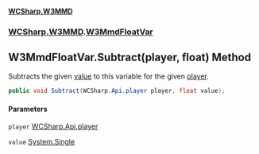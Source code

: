 #### [WCSharp.W3MMD](README.md 'README')
### [WCSharp.W3MMD](WCSharp.W3MMD.md 'WCSharp.W3MMD').[W3MmdFloatVar](WCSharp.W3MMD.W3MmdFloatVar.md 'WCSharp.W3MMD.W3MmdFloatVar')

## W3MmdFloatVar.Subtract(player, float) Method

Subtracts the given [value](WCSharp.W3MMD.W3MmdFloatVar.Subtract(WCSharp.Api.player,float).md#WCSharp.W3MMD.W3MmdFloatVar.Subtract(WCSharp.Api.player,float).value 'WCSharp.W3MMD.W3MmdFloatVar.Subtract(WCSharp.Api.player, float).value') to this variable for the given [player](WCSharp.W3MMD.W3MmdFloatVar.Subtract(WCSharp.Api.player,float).md#WCSharp.W3MMD.W3MmdFloatVar.Subtract(WCSharp.Api.player,float).player 'WCSharp.W3MMD.W3MmdFloatVar.Subtract(WCSharp.Api.player, float).player').

```csharp
public void Subtract(WCSharp.Api.player player, float value);
```
#### Parameters

<a name='WCSharp.W3MMD.W3MmdFloatVar.Subtract(WCSharp.Api.player,float).player'></a>

`player` [WCSharp.Api.player](https://docs.microsoft.com/en-us/dotnet/api/WCSharp.Api.player 'WCSharp.Api.player')

<a name='WCSharp.W3MMD.W3MmdFloatVar.Subtract(WCSharp.Api.player,float).value'></a>

`value` [System.Single](https://docs.microsoft.com/en-us/dotnet/api/System.Single 'System.Single')